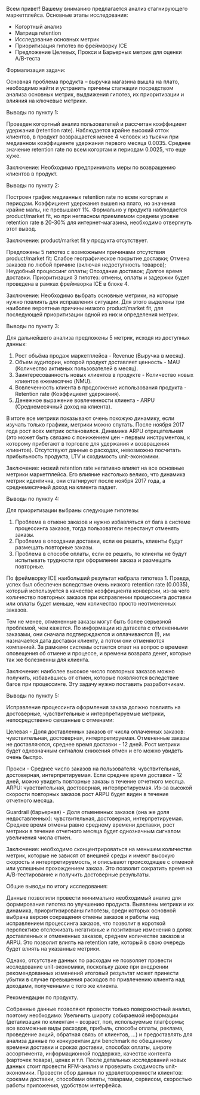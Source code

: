 Всем привет!
Вашему вниманию предлагается анализ стагнирующего маркетплейса.
Основные этапы исследования:
- Когортный анализ
- Матрица retention
- Исследование основных метрик
- Приоритизация гипотез по фреймворку ICE
- Предложение Целевых, Прокси и Барьерных метрик для оценки A/B-теста

Формализация задачи:

Основная проблема продукта – выручка магазина вышла на плато, необходимо найти и устранить причины стагнации посредством анализа основных метрик, выдвижения гипотез, их приоритизации и влияния на ключевые метрики.

Выводы по пункту 1:

Проведен когортный анализ пользователей и рассчитан коэффициент удержания (retention rate). Наблюдается крайне высокий отток клиентов, в продукт возвращается менее 4 человек из тысячи при медианном коэффициенте удержания первого месяца 0.0035. Среднее значение retention rate по всем когортам и периодам 0.0025, что еще хуже.

Заключение: Необходимо предпринимать меры по возвращению клиентов в продукт.

Выводы по пункту 2:

Построен график медианных retention rate по всем когортам и периодам. Коэффициент удержания вышел на плато, но значения крайне малы, не превышают 1%. Формально у продукта наблюдается product/market fit, но при негласном приемлемом среднем уровне retention rate в 20-30% для интернет-магазина, необходимо отвергнуть этот вывод.

Заключение: product/market fit у продукта отсутствует.

Предложены 5 гипотез с возможными причинами отсутствия product/market fit: Слабое географическое покрытие доставки; Отмена заказов по любой причине (включая недоступность товаров); Неудобный процессинг оплаты; Опоздание доставок; Долгое время доставки. Приоритизация 3 гипотез: отмены, оплаты и задержки будет проведена в рамках фреймворка ICE в блоке 4.

Заключение: Необходимо выбрать основные метрики, на которые нужно повлиять для исправления ситуации. Для этого выделены три наиболее вероятные причины низкого product/market fit, для последующей приоритизации одной из них и определения метрик.

Выводы по пункту 3:

Для дальнейшего анализа предложены 5 метрик, исходя из доступных данных:

1) Рост объёма продаж маркетплейса - Revenue (Выручка в месяц).
2) Объем аудитории, которой продукт доставляет ценность - MAU (Количество активных пользователей в месяц).
3) Заинтересованность новых клиентов в продукте - Количество новых клиентов ежемесячно (NMU).
4) Вовлеченность клиента в продолжение использования продукта - Retention rate (Коэффициент удержания).
5) Денежное выражение вовлеченности клиента - ARPU (Среднемесячный доход на клиента).

В итоге все метрики показывают очень похожую динамику, если изучать только графики, метрики можно спутать. После ноября 2017 года рост всех метрик остановился. Динамика ARPU отрицательная (это может быть связано с понижением цен - первым инструментом, к которому прибегают в торговле для удержания и возвращения клиентов). Отсутствуют данные о расходах, невозможно посчитать прибыльность продукта, LTV и сходимость unit-экономики.

Заключение: низкий retention rate негативно влияет на все основные метрики маркетплейса. Его влияние настолько велико, что динамика метрик идентична, они стагнируют после ноября 2017 года, а среднемесячный доход на клиента падает.

Выводы по пункту 4:

Для приоритизации выбраны следующие гипотезы:

1) Проблема в отмене заказов и нужно избавляться от бага в системе процессинга заказов, тогда пользователи перестанут отменять заказы.
2) Проблема в опоздании доставки, если ее решить, клиенты будут размещать повторные заказы.
3) Проблема в способе оплаты, если ее решить, то клиенты не будут испытывать трудности при оформлении заказа и размещать повторные.

По фреймворку ICE наибольший результат набрала гипотеза 1. Правда, успех был обеспечен вследствие очень низкого retention rate (0.0035), который используется в качестве коэффициента конверсии, из-за чего количество повторных заказов при исправлении процессинга доставки или оплаты будет меньше, чем количество просто неотмененных заказов.

Тем не менее, отмененные заказы могут быть более серьезной проблемой, чем кажется. По информации из датасета с отмененными заказами, они сначала подтверждаются и оплачиваются (!), им назначается дата доставки клиенту, а потом они отменяются компанией. За рамками системы остается ответ на вопрос о времени оповещения об отмене и процессе, и времени возврата денег, которые так же болезненны для клиента.

Заключение: наиболее высокое число повторных заказов можно получить, избавившись от отмен, которые появляются вследствие багов при процессинге. Эту задачу нужно поставить разработчикам.

Выводы по пункту 5:

Исправление процессинга оформления заказа должно повлиять на достоверные, чувствительные и интерпретируемые метрики, непосредственно связанные с отменами:

Целевая -
Доля доставленных заказов от числа оплаченных заказов: чувствительная, достоверная, интерпретируемая. Отмененные заказы не доставляются, среднее время доставки - 12 дней. Рост метрики будет однозначным сигналом снижения отмен и его можно увидеть очень быстро.

Прокси -
Среднее число заказов на пользователя: чувствительная, достоверная, интерпретируемая. Если среднее время доставки - 12 дней, можно увидеть повторные заказы в течение отчетного месяца.
ARPU: чувствительная, достоверная, интерпретируемая. Из-за высокой скорости повторных заказов рост ARPU будет виден в течение отчетного месяца.

Guardrail (барьерная) -
Доля отмененных заказов (она же доля недоставленных): чувствительная, достоверная, интерпретируемая. Среднее время отмены равно среднему времени доставки, рост метрики в течение отчетного месяца будет однозначным сигналом увеличения числа отмен.

Заключение: необходимо сконцентрироваться на меньшем количестве метрик, которые не зависят от внешней среды и имеют высокую скорость и интерпретируемость, и описывают происходящее с отменой или успешным прохождением заказа. Это позволит сократить время на А/В-тестирование и получить достоверные результаты.

Общие выводы по итогу исследования:

Данные позволили провести минимально необходимый анализ для формирования гипотез по улучшению продукта. Выявлены метрики и их динамика, приоритизированы гипотезы, среди которых основной выбрана версия сокращения отмены заказов и работы над исправлением процессинга заказов, что позволит в короткой перспективе отслеживать негативные и позитивные изменения в долях доставленных и отмененных заказов, среднем количестве заказов и ARPU. Это позволит влиять на retention rate, который в свою очередь будет влиять на указанные метрики.

Однако, отсутствие данных по расходам не позволяет провести исследование unit-экономики, поскольку даже при внедрении рекомендованных изменений итоговый результат может принести убытки в случае превышения расходов по привлечению клиента над доходами, полученными с того же клиента.

Рекомендации по продукту.

Собранные данные позволяют провести только поверхностный анализ, поэтому необходимо:
Увеличить широту собираемой информации (детализация по клиентам – возраст, пол, используемые платформы; все возможные виды расходов, прибыль, способы оплаты, реклама, проведение акций, обратная связь от клиентов, …) и предоставлять для анализа данные по конкурентам для benchmark по обещанному времени доставки и сроках доставки, способах оплаты, широте ассортимента, информационной поддержке, качестве контента (карточек товара), ценах и т.п.
После детальных исследований новых данных стоит провести RFM-анализ и проверить сходимость unit-экономики.
Провести сбор данных по удовлетворенности клиентов: сроками доставки, способами оплаты, товарами, сервисом, скоростью работы приложения, удобством интерфейса. 
